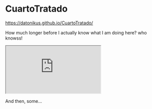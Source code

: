 # CuartoTratado

https://datonikus.github.io/CuartoTratado/

How much longer before I actually know
what I am doing here? who knowss!

<iframe src="https://docs.google.com/spreadsheets/d/e/2PACX-1vSfoCFyUbF9gLyDd3nSB4hWR3Xo_YbwdXUa4t_MU9ShwVisDeENl58Xo--L7TodhY9HG4R4EynG6b34/pubhtml?widget=true&amp;headers=false"></iframe>


And then, some...     




